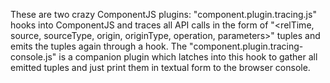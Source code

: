 
These are two crazy ComponentJS plugins: "component.plugin.tracing.js"
hooks into ComponentJS and traces all API calls in the form
of "<relTime, source, sourceType, origin, originType, operation,
parameters>" tuples and emits the tuples again through a hook. The
"component.plugin.tracing-console.js" is a companion plugin which
latches into this hook to gather all emitted tuples and just print them
in textual form to the browser console.

